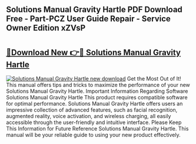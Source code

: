 ## Solutions Manual Gravity Hartle PDF Download Free - Part-PCZ User Guide Repair - Service Owner Edition xZVsP

# <h2><a href="http://bc48044.oget.top/?id=Solutions+Manual+Gravity+Hartle">🔗Download New 👉🔴 Solutions Manual Gravity Hartle</a></h2>

[![Solutions Manual Gravity Hartle new download](https://i.imgur.com/5g1atiW.png)](http://bc48044.oget.top/?id=Solutions+Manual+Gravity+Hartle)
Get the Most Out of It! This manual offers tips and tricks to maximize the performance of your new Solutions Manual Gravity Hartle. Important Information Regarding Software Solutions Manual Gravity Hartle This product requires compatible software for optimal performance. Solutions Manual Gravity Hartle offers users an impressive collection of advanced features, such as facial recognition, augmented reality, voice activation, and wireless charging, all easily accessible through the user-friendly and intuitive interface. Please Keep This Information for Future Reference Solutions Manual Gravity Hartle. This manual will be your reliable guide to using your new product effectively.
